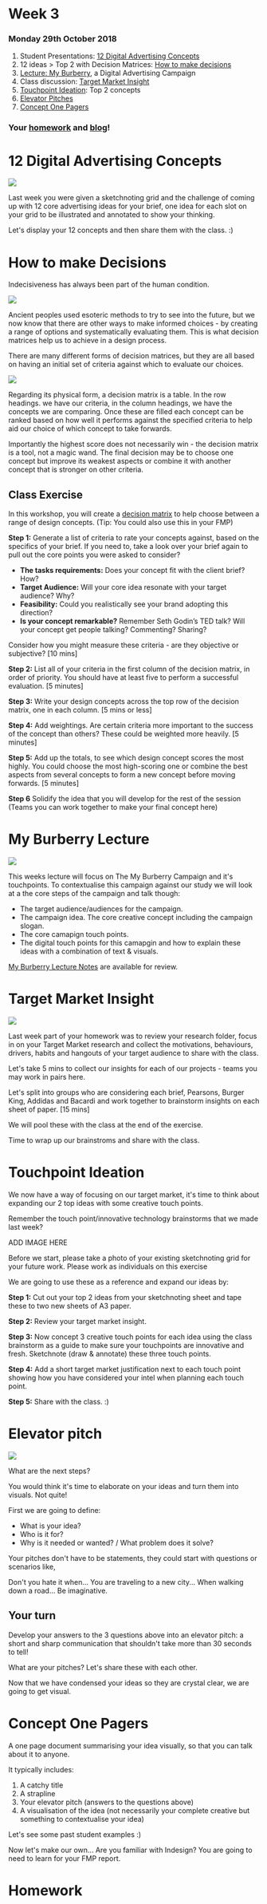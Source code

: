 # Week 3

###  Monday 29th October 2018

1. Student Presentations: [12 Digital Advertising Concepts](#12-Digital-Advertising-Concepts)
2. 12 ideas > Top 2 with Decision Matrices: [How to make decisions](#How-to-make-decisions) 
3. [Lecture: My Burberry](#My-Burberry-Lecture), a Digital Advertising Campaign 
4. Class discussion: [Target Market Insight](#Target-Market-Insight) 
5. [Touchpoint Ideation](#Touchpoint-Ideation): Top 2 concepts
6. [Elevator Pitches](#Elevator-Pitches) 
7. [Concept One Pagers](#Concept-One-Pagers) 

### Your [homework](#homework) and [blog](#blog)!

# 12 Digital Advertising Concepts

![](https://github.com/RavensbourneWebMedia/Digital_Advertising/blob/Digital_Advertising_2018/19/sessions/03/assets/Ideation.jpg)

Last week you were given a sketchnoting grid and the challenge of coming up with 12 core advertising ideas for your brief, one idea for each slot on your grid to be illustrated and annotated to show your thinking. 

Let's display your 12 concepts and then share them with the class. :)

# How to make Decisions

Indecisiveness has always been part of the human condition. 

![](https://github.com/RavensbourneWebMedia/Digital_Advertising/blob/Digital_Advertising_2018/19/sessions/03/assets/Esoteric_Fortune-Telling.jpg)

Ancient peoples used esoteric methods to try to see into the future, but we now know that there are other ways to make informed choices - by creating a range of options and systematically evaluating them. This is what decision matrices help us to achieve in a design process. 

There are many different forms of decision matrices, but they are all based on having an initial set of criteria against which to evaluate our choices. 

![](https://github.com/RavensbourneWebMedia/Digital_Advertising/blob/Digital_Advertising_2018/19/sessions/03/assets/Decision_Matrix-Small.png)

Regarding its physical form, a decision matrix is a table. In the row headings. we have our criteria, in the column headings, we have the concepts we are comparing. Once these are filled each concept can be ranked based on how well it performs against the specified criteria to help aid our choice of which concept to take forwards.  

 Importantly the highest score does not necessarily win - the decision matrix is a tool, not a magic wand. The final decision may be to choose one concept but improve its weakest aspects or combine it with another concept that is stronger on other criteria.

## Class Exercise

In this workshop, you will create a [decision matrix](https://github.com/RavensbourneWebMedia/Digital_Advertising/blob/Digital_Advertising_2018/19/sessions/03/assets/Decision%20Matrices%20Template.pdf) to help choose between a range of design concepts. (Tip: You could also use this in your FMP)

**Step 1:** Generate a list of criteria to rate your concepts against, based on the specifics of your brief. If you need to, take a look over your brief again to pull out the core points you were asked to consider?  

* **The tasks requirements:** Does your concept fit with the client brief? How?  
* **Target Audience:** Will your core idea resonate with your target audience? Why?  
* **Feasibility:** Could you realistically see your brand adopting this direction? 
* **Is your concept remarkable?** Remember Seth Godin’s TED talk? Will your concept get people talking? Commenting? Sharing? 

Consider how you might measure these criteria - are they objective or subjective? [10 mins]

**Step 2:** List all of your criteria in the first column of the decision matrix, in order of priority. You should have at least five to perform a successful evaluation. [5 minutes]

**Step 3:** Write your design concepts across the top row of the decision matrix, one in each column. [5 mins or less]

**Step 4:** Add weightings. Are certain criteria more important to the success of the concept than others? These could be weighted more heavily. [5 minutes] 

**Step 5:** Add up the totals, to see which design concept scores the most highly. You could choose the most high-scoring one or combine the best aspects from several concepts to form a new concept before moving forwards. [5 minutes]

**Step 6** Solidify the idea that you will develop for the rest of the session (Teams you can work together to make your final concept here)

# My Burberry Lecture

![](https://github.com/RavensbourneWebMedia/Digital_Advertising/blob/Digital_Advertising_2018/19/sessions/03/assets/My_Burberry.jpg)

This weeks lecture will focus on The My Burberry Campaign and it's touchpoints. To contextualise this campaign against our study we will look at a the core steps of the campaign and talk though:

* The target audience/audiences for the campaign.
* The campaign idea. The core creative concept including the campaign slogan.
* The core camapign touch points.
* The digital touch points for this camapgin and how to explain these ideas with a combination of text & visuals.

[My Burberry Lecture Notes](https://github.com/RavensbourneWebMedia/Digital_Advertising/blob/Digital_Advertising_2018/19/sessions/03/assets/Multi-Channel_Omni_Channel_Advertising.pdf) are available for review. 

# Target Market Insight

![](https://github.com/RavensbourneWebMedia/Digital_Advertising/blob/Digital_Advertising_2018/19/sessions/03/assets/Target_Market.jpg)

Last week part of your homework was to review your research folder, focus in on your Target Market research and collect the motivations, behaviours, drivers, habits and hangouts of your target audience to share with the class. 

Let's take 5 mins to collect our insights for each of our projects - teams you may work in pairs here. 

Let's split into groups who are considering each brief, Pearsons, Burger King, Addidas and Bacardi and work together to brainstorm insights on each sheet of paper. [15 mins]

We will pool these with the class at the end of the exercise. 

Time to wrap up our brainstroms and share with the class. 

# Touchpoint Ideation

We now have a way of focusing on our target market, it's time to think about expanding our 2 top ideas with some creative touch points. 

Remember the touch point/innovative technology brainstorms that we made last week? 

ADD IMAGE HERE

Before we start, please take a photo of your existing sketchnoting grid for your future work. Please work as individuals on this exercise

We are going to use these as a reference and expand our ideas by: 

**Step 1:** Cut out your top 2 ideas from your sketchnoting sheet and tape these to two new sheets of A3 paper. 

**Step 2:** Review your target market insight. 

**Step 3:** Now concept 3 creative touch points for each idea using the class brainstorm as a guide to make sure your touchpoints are innovative and fresh. Sketchnote (draw & annotate) these three touch points. 

**Step 4:** Add a short target market justification next to each touch point showing how you have considered your intel when planning each touch point. 

**Step 5:** Share with the class. :) 

# Elevator pitch

![](https://github.com/RavensbourneWebMedia/Digital_Advertising/blob/Digital_Advertising_2018/19/sessions/03/assets/tenor_2.gif)

What are the next steps?

You would think it's time to elaborate on your ideas and turn them into visuals. Not quite!

First we are going to define:

* What is your idea?
* Who is it for?
* Why is it needed or wanted? / What problem does it solve?

Your pitches don't have to be statements, they could start with questions or scenarios like,

Don't you hate it when...
You are traveling to a new city...
When walking down a road...
Be imaginative.

## Your turn

Develop your answers to the 3 questions above into an elevator pitch: a short and sharp communication that shouldn't take more than 30 seconds to tell!

What are your pitches? Let's share these with each other.

Now that we have condensed your ideas so they are crystal clear, we are going to get visual.

# Concept One Pagers

A one page document summarising your idea visually, so that you can talk about it to anyone.

It typically includes:

1. A catchy title
2. A strapline
3. Your elevator pitch (answers to the questions above)
4. A visualisation of the idea (not necessarily your complete creative but something to contextualise your idea)

Let's see some past student examples :) 

Now let's make our own... Are you familiar with Indesign? You are going to need to learn for your FMP report. 

<!--- 

# The Degree Show

![](https://github.com/RavensbourneWebMedia/Digital_Advertising/blob/master/sessions/03/Degree_Show_1_Small.png)

The Ravensbourne Degree Show 2018 will be June. There will be a Web Media private view as part of the degree show. 

The degree show standard is very high across the university and last years web media year made a real impression with a branded room top to toe. 

There is Ravensbourne budget to help put up your stands and set up the room so I would like to propose that we work together to design the room for this year. 

[![IMAGE ALT TEXT HERE](https://github.com/RavensbourneWebMedia/Digital_Advertising/blob/master/sessions/03/The_degree_show.jpg)](https://www.youtube.com/watch?v=d2dykZFiHmo)

[Examples of stands 2016/2017.](https://github.com/RavensbourneWebMedia/Digital_Advertising/blob/Digital_Advertising_2017/18/sessions/03/Web_Media_Degree_Show_Mini_Lecture.pdf)

[Example of Graphic Design Show 2017](https://www.youtube.com/watch?v=_sENq4tLHuw) 

--->

 

# Homework














<!--- 

It’s time to start researching your target market (if you haven’t already) and to extend your research further if you already have some insights. 

Each brief set by industry should have some insight into who they want you to target. If not, now is your time to decide who you will make your campaigns for. 

![](https://github.com/RavensbourneWebMedia/Digital_Advertising/blob/master/sessions/03/Magritte_TheSonOfMan.jpg )

#### Some useful pointers / questions to ask yourself might be: 

* **Understand the problem that you solve.** Take another look at your campaign or product and ask, “what problem does this solve?” Once you have this, then start to think about who might be suffering from that problem? In what scenarios?
* **Paint a picture of the customer.** Start to list all of the different types of people who might suffer from your problem and then try and build up a picture of those people. Do they play golf? **nope** Do they live in a flat share in Bristol? **Yep** Are they married? Do they shop at Asda? Ect...
* Now you have a few people with characteristics, think **to whom will this problem be the most troublesome?** **who will loose the most by not solving this problem?** Start to write scenarios for these people. 
* Now you know a little about your audience on the outside, think about the inside. **How do these people think about themselves?** Are they money conscious? Fashion conscious? What motivates them? 

By answering these questions we should be able to build up an idea of who our target market are as people. Now think...

* Where can i find these people? Physically in the world.. Where might they work or hang out? 
* What magazines, online forums or newspapers might they read? In paper form? Or online? 
* What applications might they have on their phone? 
* What shops might they go to? 
* **How will you reach them with your campaign?**

### Blog 

**Individually**, watch the TED talk [Rory Sutherland, life Lessons of an Ad Man](https://www.ted.com/talks/rory_sutherland_life_lessons_from_an_ad_man#t-976494) and blog about:

* How can value be added to products by changing the product itself?
* How can value be added to products by changing thier perception?
* What is badge value and how can this be used to change the value of a product?
* How can peoples actions be nudged by a products design or interface? 
* What are your opinions about Rory Sutherlands TED presentation? 

--->